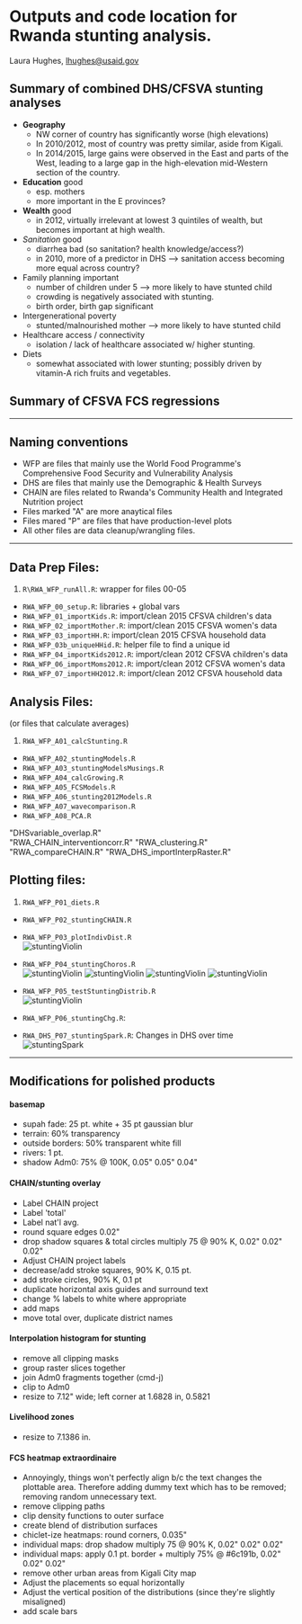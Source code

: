 # Outputs and code location for Rwanda stunting analysis.
Laura Hughes, lhughes@usaid.gov

## Summary of combined DHS/CFSVA stunting analyses
* **Geography**
  * NW corner of country has significantly worse (high elevations)
  * In 2010/2012, most of country was pretty similar, aside from Kigali.
  * In 2014/2015, large gains were observed in the East and parts of the West, leading to a large gap in the high-elevation mid-Western section of the country. 
* **Education** good 
  * esp. mothers
  * more important in the E provinces? 
* **Wealth** good
  * in 2012, virtually irrelevant at lowest 3 quintiles of wealth, but becomes important at high wealth.
* *Sanitation* good
  * diarrhea bad (so sanitation? health knowledge/access?)
  * in 2010, more of a predictor in DHS --> sanitation access becoming more equal across country?
* Family planning important
  * number of children under 5 --> more likely to have stunted child
  * crowding is negatively associated with stunting.
  * birth order, birth gap significant
* Intergenerational poverty 
  * stunted/malnourished mother --> more likely to have stunted child
* Healthcare access / connectivity
  * isolation / lack of healthcare associated w/ higher stunting.
* Diets
  * somewhat associated with lower stunting; possibly driven by vitamin-A rich fruits and vegetables.

## Summary of CFSVA FCS regressions



---

## Naming conventions
* WFP are files that mainly use the World Food Programme's Comprehensive Food Security and Vulnerability Analysis
* DHS are files that mainly use the Demographic & Health Surveys
* CHAIN are files related to Rwanda's Community Health and Integrated Nutrition project
* Files marked "A" are more anaytical files
* Files mared "P" are files that have production-level plots
* All other files are data cleanup/wrangling files.

---

## Data Prep Files:
1. `R\RWA_WFP_runAll.R`: wrapper for files 00-05
* `RWA_WFP_00_setup.R`: libraries + global vars
* `RWA_WFP_01_importKids.R`: import/clean 2015 CFSVA children's data             
* `RWA_WFP_02_importMother.R`: import/clean 2015 CFSVA women's data          
* `RWA_WFP_03_importHH.R`: import/clean 2015 CFSVA household data               
* `RWA_WFP_03b_uniqueHHid.R`: helper file to find a unique id       
* `RWA_WFP_04_importKids2012.R`: import/clean 2012 CFSVA children's data          
* `RWA_WFP_06_importMoms2012.R`: import/clean 2012 CFSVA women's data          
* `RWA_WFP_07_importHH2012.R`: import/clean 2012 CFSVA household data 

## Analysis Files:
(or files that calculate averages)

1. `RWA_WFP_A01_calcStunting.R`          
* `RWA_WFP_A02_stuntingModels.R`       
* `RWA_WFP_A03_stuntingModelsMusings.R` 
* `RWA_WFP_A04_calcGrowing.R`          
* `RWA_WFP_A05_FCSModels.R`             
* `RWA_WFP_A06_stunting2012Models.R`   
* `RWA_WFP_A07_wavecomparison.R`        
* `RWA_WFP_A08_PCA.R`   
                       
"DHSvariable_overlap.R"              
"RWA_CHAIN_interventioncorr.R"        "RWA_clustering.R"                   
"RWA_compareCHAIN.R"                  "RWA_DHS_importInterpRaster.R"       
        
         
## Plotting files:               

1. `RWA_WFP_P01_diets.R`                 

* `RWA_WFP_P02_stuntingCHAIN.R` 

* `RWA_WFP_P03_plotIndivDist.R`         
![stuntingViolin](/exported_img/indivmap.png)

* `RWA_WFP_P04_stuntingChoros.R`       
![stuntingViolin](/exported_img/choro_stunting_wfp_lz.png)
![stuntingViolin](/exported_img/choro_stunting_dhs_lz.png)
![stuntingViolin](/exported_img/choro_stunting_wfp_dist.png)
![stuntingViolin](/exported_img/choro_stunting_dhs_dist.png)

* `RWA_WFP_P05_testStuntingDistrib.R`   
![stuntingViolin](/exported_img/violin.png)

* `RWA_WFP_P06_stuntingChg.R`: 

* `RWA_DHS_P07_stuntingSpark.R`: Changes in DHS over time
![stuntingSpark](/exported_img/DHS_stunting_spark.png)


---

## Modifications for polished products

#### basemap
* supah fade: 25 pt. white + 35 pt gaussian blur
* terrain: 60% transparency
* outside borders: 50% transparent white fill
* rivers: 1 pt.
* shadow Adm0: 75% @ 100K, 0.05" 0.05" 0.04"

#### CHAIN/stunting overlay
* Label CHAIN project
* Label 'total'
* Label nat'l avg.
* round square edges 0.02"
* drop shadow squares & total circles multiply 75 @ 90% K, 0.02" 0.02" 0.02"
* Adjust CHAIN project labels
* decrease/add stroke squares, 90% K, 0.15 pt.
* add stroke circles, 90% K, 0.1 pt
* duplicate horizontal axis guides and surround text
* change % labels to white where appropriate
* add maps
* move total over, duplicate district names

#### Interpolation histogram for stunting
* remove all clipping masks
* group raster slices together
* join Adm0 fragments together (cmd-j)
* clip to Adm0
* resize to 7.12" wide; left corner at 1.6828 in, 0.5821

#### Livelihood zones
* resize to 7.1386 in.


#### FCS heatmap extraordinaire
* Annoyingly, things won't perfectly align b/c the text changes the plottable area.  Therefore adding dummy text which has to be removed; removing random unnecessary text.
* remove clipping paths
* clip density functions to outer surface
* create blend of distribution surfaces
* chiclet-ize heatmaps: round corners, 0.035"
* individual maps: drop shadow multiply 75 @ 90% K, 0.02" 0.02" 0.02"
* individual maps: apply 0.1 pt. border + multiply 75% @ #6c191b, 0.02" 0.02" 0.02"
* remove other urban areas from Kigali City map
* Adjust the placements so equal horizontally
* Adjust the vertical position of the distributions (since they're slightly misaligned)
* add scale bars
